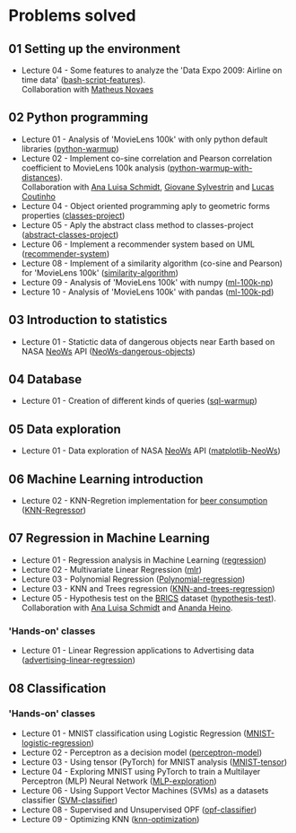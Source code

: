 # Problems solved

## 01 Setting up the environment

* Lecture 04 - Some features to analyze the 'Data Expo 2009: Airline on time data' ([bash-script-features](https://github.com/gus-phys/bash-script-features)).  
Collaboration with [Matheus Novaes](https://github.com/matheuspnovaes/lista-4)

## 02 Python programming

* Lecture 01 - Analysis of 'MovieLens 100k' with only python default libraries ([python-warmup](https://github.com/gus-phys/ai2-exercises-resolution/tree/main/02-programacao-python/aula1/python-warmup))
* Lecture 02 - Implement co-sine correlation and Pearson correlation coefficient to MovieLens 100k analysis ([python-warmup-with-distances](https://github.com/gus-phys/python-warmup-with-distances)).  
Collaboration with [Ana Luisa Schmidt](https://github.com/analuisaschmidt), [Giovane Sylvestrin](https://github.com/giovane-sylvestrin) and [Lucas Coutinho](https://github.com/lucas-coutinho/python-warmup)
* Lecture 04 - Object oriented programming aply to geometric forms properties ([classes-project](https://github.com/gus-phys/ai2-exercises-resolution/tree/main/02-programacao-python/aula4/classes-project))
* Lecture 05 - Aply the abstract class method to classes-project ([abstract-classes-project](https://github.com/gus-phys/ai2-exercises-resolution/tree/main/02-programacao-python/aula5/abstract-classes))
* Lecture 06 - Implement a recommender system based on UML ([recommender-system](https://github.com/gus-phys/ai2-exercises-resolution/tree/main/02-programacao-python/aula6/recommender-system))
* Lecture 08 - Implement of a similarity algorithm (co-sine and Pearson) for 'MovieLens 100k' ([similarity-algorithm](https://github.com/gus-phys/ai2-exercises-resolution/tree/main/02-programacao-python/aula8/similarity-algorithm))
* Lecture 09 - Analysis of 'MovieLens 100k' with numpy ([ml-100k-np](https://github.com/gus-phys/ai2-exercises-resolution/tree/main/02-programacao-python/aula9/ml-100k-np))
* Lecture 10 - Analysis of 'MovieLens 100k' with pandas ([ml-100k-pd](https://github.com/gus-phys/ai2-exercises-resolution/tree/main/02-programacao-python/aula10/ml-100k-pd))

## 03 Introduction to statistics

* Lecture 01 - Statictic data of dangerous objects near Earth based on NASA [NeoWs](https://api.nasa.gov/) API ([NeoWs-dangerous-objects](https://github.com/gus-phys/ai2-exercises-resolution/tree/main/03-introducao-a-estatistica/aula1/NeoWs))

## 04 Database

* Lecture 01 - Creation of different kinds of queries ([sql-warmup](https://github.com/gus-phys/AI2-resourses/tree/main/04-banco-de-dados/aula1/sql-warmup))

## 05 Data exploration

* Lecture 01 - Data exploration of NASA [NeoWs](https://api.nasa.gov/) API ([matplotlib-NeoWs](https://github.com/gus-phys/AI2-resourses/tree/main/05-exploracao-de-dados/aula1/matplotlib-NeoWs))

## 06 Machine Learning introduction

* Lecture 02 - KNN-Regretion implementation for [beer consumption](https://www.kaggle.com/dongeorge/beer-consumption-sao-paulo) ([KNN-Regressor](https://github.com/gus-phys/AI2-resourses/tree/main/06-introducao-ml/aula2/KNN-Regressor))

## 07 Regression in Machine Learning

* Lecture 01 - Regression analysis in Machine Learning ([regression](https://github.com/gus-phys/AI2-resourses/tree/main/07-ml-regressao/aula1/regression))
* Lecture 02 - Multivariate Linear Regression ([mlr](https://github.com/gus-phys/AI2-resourses/tree/main/07-ml-regressao/aula2/multivariative-linear-regression))
* Lecture 03 - Polynomial Regression ([Polynomial-regression](https://github.com/gus-phys/AI2-resourses/tree/main/07-ml-regressao/aula3/Polynomial-regression))
* Lecture 03 - KNN and Trees regression ([KNN-and-trees-regression](https://github.com/gus-phys/AI2-resourses/tree/main/07-ml-regressao/aula3/KNN-and-trees-regression))
* Lecture 05 - Hypothesis test on the [BRICS](https://www.kaggle.com/docstein/brics-world-bank-indicators) dataset ([hypothesis-test](https://github.com/gus-phys/BRICS-hypothesis-test)).
Collaboration with [Ana Luisa Schmidt](https://github.com/analuisaschmidt) and [Ananda Heino](https://github.com/anandaheino).

### 'Hands-on' classes

* Lecture 01 - Linear Regression applications to Advertising data ([advertising-linear-regression](https://github.com/gus-phys/AI2-resourses/tree/main/07-ml-regressao/aulas-praticas/aula1/linear-regression))

## 08 Classification

### 'Hands-on' classes

* Lecture 01 - MNIST classification using Logistic Regression ([MNIST-logistic-regression](https://github.com/gus-phys/AI2-resourses/tree/main/08-classificacao/aulas-praticas/aula1/regressao-logistica))
* Lecture 02 - Perceptron as a decision model ([perceptron-model](https://github.com/gus-phys/AI2-resourses/tree/main/08-classificacao/aulas-praticas/aula2/perceptron-model))
* Lecture 03 - Using tensor (PyTorch) for MNIST analysis ([MNIST-tensor](https://github.com/gus-phys/AI2-resourses/tree/main/08-classificacao/aulas-praticas/aula3/pytorch))
* Lecture 04 - Exploring MNIST using PyTorch to train a Multilayer Perceptron (MLP) Neural Network ([MLP-exploration](https://github.com/gus-phys/AI2-resourses/tree/main/08-classificacao/aulas-praticas/aula4/mlp-exploration))
* Lecture 06 - Using Support Vector Machines (SVMs) as a datasets classifier ([SVM-classifier](https://github.com/gus-phys/AI2-resourses/tree/main/08-classificacao/aulas-praticas/aula6/svm))
* Lecture 08 - Supervised and Unsupervised OPF ([opf-classifier](https://github.com/gus-phys/AI2-resourses/tree/main/08-classificacao/aulas-praticas/aula8/opf))
* Lecture 09 - Optimizing KNN ([knn-optimization](https://github.com/gus-phys/AI2-resourses/tree/main/08-classificacao/aulas-praticas/aula9/knn-optimization))
